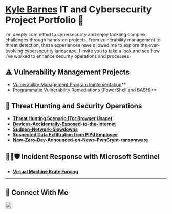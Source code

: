 # <a href="https://www.linkedin.com/in/kylenbarnes/">Kyle Barnes</a> IT and Cybersecurity Project Portfolio 🔐

I’m deeply committed to cybersecurity and enjoy tackling complex challenges through hands-on projects. From vulnerability management to threat detection, these experiences have allowed me to explore the ever-evolving cybersecurity landscape. I invite you to take a look and see how I’ve worked to enhance security operations and processes!


## ⚠️ Vulnerability Management Projects

- [Vulnerability Management Program Implementation](https://github.com/joshcybertest/vulnerability-management-program)**
- [Programmatic Vulnerability Remediations (PowerShell and BASH)](https://github.com/joshcybertest/programmatic-vulnerability-remediations)**

## 🚨 Threat Hunting and Security Operations

- **[Threat Hunting Scenario (Tor Browser Usage)](https://github.com/TechwithKyle/threat-hunting-scenario-tor)**
- **[Devices-Accidentally-Exposed-to-the-Internet](https://github.com/TechwithKyle/Devices-Accidentally-Exposed-to-the-Internet/tree/main)**
- **[Sudden-Network-Slowdowns](https://github.com/TechwithKyle/Sudden-Network-Slowdowns)**
- **[Suspected Data Exfiltration from PIPd Employee](https://github.com/TechwithKyle/Suspected-Data-Exfiltration-from-PIPd-Employee/tree/main)**
- **[New-Zero-Day-Announced-on-News-PwnCrypt-ransomware](https://github.com/TechwithKyle/New-Zero-Day-Announced-on-News-PwnCrypt-ransomware-/tree/main)**

## 📢🚨🛡 Incident Response with Microsoft Sentinel 

- **[Virtual Machine Brute Forcing](https://github.com/TechwithKyle/Virtual-Machine-Brute-Forcing/tree/main)**

<hr/>

## 🤳 Connect With Me

[<img align="left" alt="kylenbarnes | LinkedIn" width="22px" src="https://cdn.jsdelivr.net/npm/simple-icons@v3/icons/linkedin.svg" />][linkedin]

[linkedin]: https://linkedin.com/in/kylenbarnes

<!--
<img width="35" alt="image" src="https://github.com/user-attachments/assets/2f41c7cd-5ea8-4475-b451-a37161b6c3fb"> 
<img width="35" alt="image" src="https://github.com/user-attachments/assets/77649969-9910-4994-8b96-74a116cfb2a8">
-->


